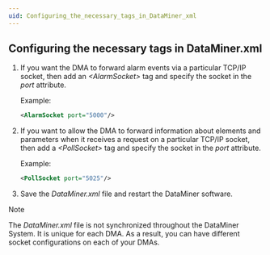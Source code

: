 ```yaml
---
uid: Configuring_the_necessary_tags_in_DataMiner_xml
---
```


## Configuring the necessary tags in DataMiner.xml

1. If you want the DMA to forward alarm events via a particular TCP/IP socket, then add an *\<AlarmSocket>* tag and specify the socket in the *port* attribute.

    Example:

    ```xml
    <AlarmSocket port="5000"/>
    ```

2. If you want to allow the DMA to forward information about elements and parameters when it receives a request on a particular TCP/IP socket, then add a *\<PollSocket>* tag and specify the socket in the *port* attribute.

    Example:

    ```xml
    <PollSocket port="5025"/>
    ```

3. Save the *DataMiner.xml* file and restart the DataMiner software.

> [!NOTE]
> The *DataMiner.xml* file is not synchronized throughout the DataMiner System. It is unique for each DMA. As a result, you can have different socket configurations on each of your DMAs.
>
